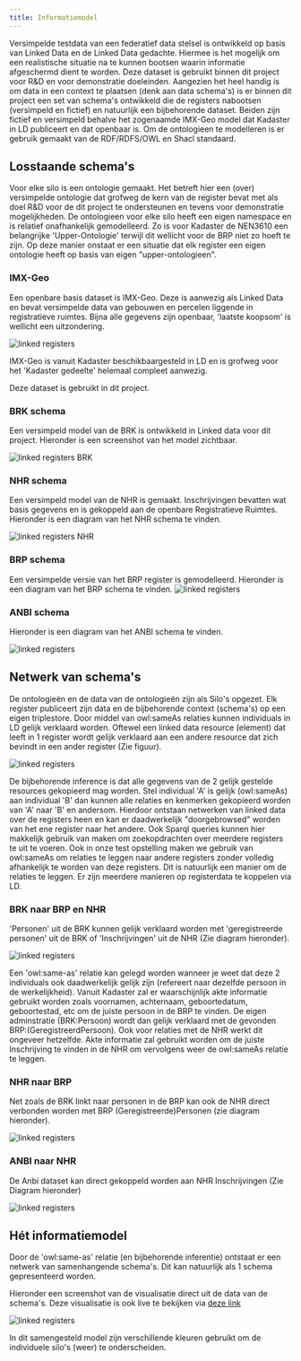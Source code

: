 ```yaml
---
title: Informatiemodel
---
```

Versimpelde testdata van een federatief data stelsel is ontwikkeld op basis van Linked Data en de
Linked Data gedachte. Hiermee is het mogelijk om een realistische situatie na te kunnen bootsen
waarin informatie afgeschermd dient te worden. Deze dataset is gebruikt binnen dit project voor R&D
en voor demonstratie doeleinden. Aangezien het heel handig is om data in een context te plaatsen
(denk aan data schema's) is er binnen dit project een set van schema's ontwikkeld die de registers
nabootsen (versimpeld en fictief) en natuurlijk een bijbehorende dataset. Beiden zijn fictief en
versimpeld behalve het zogenaamde IMX-Geo model dat Kadaster in LD publiceert en dat openbaar is. Om
de ontologieen te modelleren is er gebruik gemaakt van de RDF/RDFS/OWL en Shacl standaard. 

## Losstaande schema's

Voor elke silo is een ontologie gemaakt. Het betreft hier een (over) versimpelde ontologie dat
grofweg de kern van de register bevat met als doel R&D voor de dit project te ondersteunen en tevens
voor demonstratie mogelijkheden. De ontologieen voor elke silo heeft een eigen namespace en is
relatief onafhankelijk gemodelleerd. Zo is voor Kadaster de NEN3610 een belangrijke
'Upper-Ontologie' terwijl dit wellicht voor de BRP niet zo hoeft te zijn. Op deze manier onstaat er
een situatie dat elk register een eigen ontologie heeft op basis van eigen "upper-ontologieen".


### IMX-Geo

Een openbare basis dataset is IMX-Geo. Deze is aanwezig als Linked Data en bevat versimpelde data
van gebouwen en percelen liggende in registratieve ruimtes. Bijna alle gegevens zijn openbaar,
'laatste koopsom' is wellicht een uitzondering. 

![linked registers](images/schema-imx.png)

IMX-Geo is vanuit Kadaster beschikbaargesteld in LD en is grofweg voor het 'Kadaster gedeelte'
helemaal compleet aanwezig. 

Deze dataset is gebruikt in dit project.

### BRK schema

Een versimpeld model van de BRK is ontwikkeld in Linked data voor dit project. Hieronder is een
screenshot van het model zichtbaar.

![linked registers BRK](images/schema-brk2.png)

### NHR schema

Een versimpeld model van de NHR is gemaakt. Inschrijvingen bevatten wat basis gegevens en is
gekoppeld aan de openbare Registratieve Ruimtes. Hieronder is een diagram van het NHR schema te
vinden.

![linked registers NHR](images/schema-nhr2.png)

### BRP schema

Een versimpelde versie van het BRP register is gemodelleerd. Hieronder is een diagram van het BRP
schema te vinden. ![linked registers](images/schema-brp.png)

### ANBI schema

Hieronder is een diagram van het ANBI schema te vinden.

![linked registers](images/schema-anbi.png)

## Netwerk van schema's

De ontologieën en de data van de ontologieën zijn als Silo's opgezet. Elk register publiceert zijn
data en de bijbehorende context (schema's) op een eigen triplestore.  Door middel van owl:sameAs
relaties kunnen individuals in LD gelijk verklaard worden. Oftewel een linked data resource
(element) dat leeft in 1 register wordt gelijk verklaard aan een andere resource dat zich bevindt in
een ander register (Zie figuur).

![linked registers](images/relatiesV1.png)

De bijbehorende inference is dat alle gegevens van de 2 gelijk gestelde resources gekopieerd mag
worden. Stel individual 'A' is gelijk (owl:sameAs) aan individual 'B' dan kunnen alle relaties en
kenmerken gekopieerd worden van 'A' naar 'B' en andersom. Hierdoor ontstaan netwerken van linked
data over de registers heen en kan er daadwerkelijk "doorgebrowsed" worden van het ene register naar
het andere. Ook Sparql queries kunnen hier makkelijk gebruik van maken om zoekopdrachten over
meerdere registers te uit te voeren. Ook in onze test opstelling maken we gebruik van owl:sameAs om
relaties te leggen naar andere registers zonder volledig afhankelijk te worden van deze registers.
Dit is natuurlijk een manier om de relaties te leggen. Er zijn meerdere manieren op registerdata te
koppelen via LD.

### BRK naar BRP en NHR

'Personen' uit de BRK kunnen gelijk verklaard worden met 'geregistreerde personen' uit de BRK of
'Inschrijvingen' uit de NHR (Zie diagram hieronder).

![linked registers](images/schema-brk.png)

Een 'owl:same-as' relatie kan gelegd worden wanneer je weet dat deze 2 individuals ook daadwerkelijk
gelijk zijn (refereert naar dezelfde persoon in de werkelijkheid). Vanuit Kadaster zal er
waarschijnlijk akte informatie gebruikt worden zoals voornamen, achternaam, geboortedatum,
geboortestad, etc om de juiste persoon in de BRP te vinden. De eigen adminstratie (BRK:Persoon)
wordt dan gelijk verklaard met de gevonden BRP:(GeregistreerdPersoon). Ook voor relaties met de NHR
werkt dit ongeveer hetzelfde. Akte informatie zal gebruikt worden om de juiste Inschrijving te
vinden in de NHR om vervolgens weer de owl:sameAs relatie te leggen.

### NHR naar BRP

Net zoals de BRK linkt naar personen in de BRP kan ook de NHR direct verbonden worden met BRP
(Geregistreerde)Personen (zie diagram hieronder).

![linked registers](images/schema-nhr-brp.png)

### ANBI naar NHR

De Anbi dataset kan direct gekoppeld worden aan NHR Inschrijvingen (Zie Diagram hieronder)

![linked registers](images/schema-nhr-anbi.png)

## Hét informatiemodel

Door de 'owl:same-as' relatie (en bijbehorende inferentie) ontstaat er een netwerk van samenhangende
schema's. Dit kan natuurlijk als 1 schema gepresenteerd worden. 

Hieronder een screenshot van de visualisatie direct uit de data van de schema's. Deze visualisatie
is ook live te bekijken via [deze
link](https://data.labs.kadaster.nl/lock-unlock/informatie-model/schema)

![linked registers](images/InformatieModel.png)

In dit samengesteld model zijn verschillende kleuren gebruikt om de individuele silo's (weer) te
onderscheiden.
